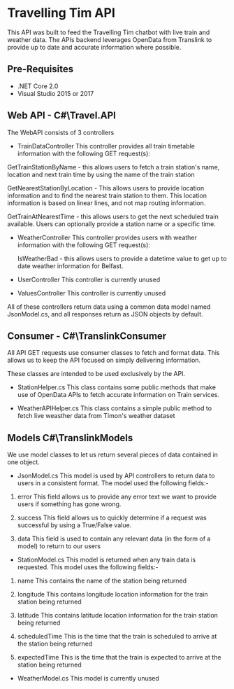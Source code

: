 # Travelling Tim API #
This API was built to feed the Travelling Tim chatbot with live train and weather data. 
The APIs backend leverages OpenData from Translink to provide up to date and accurate information where possible.

## Pre-Requisites ##
* .NET Core 2.0
* Visual Studio 2015 or 2017

## Web API - C#\Travel.API ##
The WebAPI consists of 3 controllers

* TrainDataController
This controller provides all train timetable information with the following GET request(s):

 GetTrainStationByName - this allows users to fetch a train station's name, 
 location and next train time by using the name of the train station

 GetNearestStationByLocation - This allows users to provide location information and to find the 
 nearest train station to them. 
 This location information is based on linear lines, and not map routing information.

 GetTrainAtNearestTime -  this allows users to get the next scheduled train available.
 Users can optionally provide a station name or a specific time.

* WeatherController
This controller provides users with weather information with the following GET request(s):

  IsWeatherBad - this allows users to provide a datetime value to get up to date weather
  information for Belfast.
  
* UserController
This controller is currently unused

* ValuesController
This controller is currently unused

All of these controllers return data using a common data model named JsonModel.cs, and all responses return as JSON 
objects by default.

## Consumer - C#\TranslinkConsumer  ##
All API GET requests use consumer classes to fetch and format data.
This allows us to keep the API focused on simply delivering information.

These classes are intended to be used exclusively by the API.

* StationHelper.cs
This class contains some public methods that make use of OpenData APIs to fetch accurate information on
Train services.

* WeatherAPIHelper.cs
This class contains a simple public method to fetch live weasther data from Timon's weather dataset

## Models C#\TranslinkModels ##
We use model classes to let us return several pieces of data contained in one object.

* JsonModel.cs
This model is used by API controllers to return data to users in a consistent format. The model used the following fields:-
 1. error
 This field allows us to provide any error text we want to provide users if something has gone wrong.
 
 2. success
 This field allows us to quickly determine if a request was successful by using a True/False value.
 
 3. data
 This field is used to contain any relevant data (in the form of a model) to return to our users
 
 * StationModel.cs
 This model is returned when any train data is requested. This model uses the following fields:-
 
 1. name
 This contains the name of the station being returned
 
 2. longitude
 This contains longitude location information for the train station being returned
 
 3. latitude
  This contains latitude location information for the train station being returned

 4. scheduledTime
 This is the time that the train is scheduled to arrive at the station being returned
 
 5. expectedTime
 This is the time that the train is expected to arrive at the station being returned
 
 * WeatherModel.cs
 This model is currently unused
